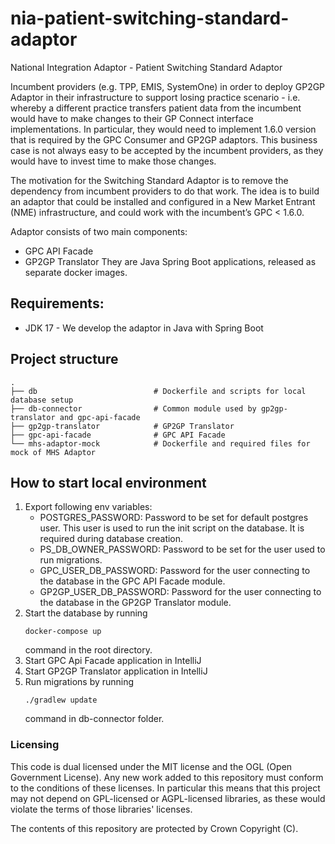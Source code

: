 # nia-patient-switching-standard-adaptor
National Integration Adaptor - Patient Switching Standard Adaptor

Incumbent providers (e.g. TPP, EMIS, SystemOne) in order to deploy GP2GP Adaptor in their infrastructure
to support losing practice scenario - i.e. whereby a different practice transfers patient data from the incumbent
would have to make changes to their GP Connect interface implementations.
In particular, they would need to implement 1.6.0 version that is required by the GPC Consumer and GP2GP adaptors. 
This business case is not always easy to be accepted by the incumbent providers, as they would have to invest time to make those changes.

The motivation for the Switching Standard Adaptor is to remove the dependency from incumbent providers to do that work.
The idea is to build an adaptor that could be installed and configured in a New Market Entrant (NME) infrastructure,
and could work with the incumbent’s GPC < 1.6.0.

Adaptor consists of two main components:
- GPC API Facade
- GP2GP Translator
They are Java Spring Boot applications, released as separate docker images.

## Requirements:

* JDK 17 - We develop the adaptor in Java with Spring Boot

## Project structure

    .
    ├── db                          # Dockerfile and scripts for local database setup
    ├── db-connector                # Common module used by gp2gp-translator and gpc-api-facade
    ├── gp2gp-translator            # GP2GP Translator
    ├── gpc-api-facade              # GPC API Facade
    └── mhs-adaptor-mock            # Dockerfile and required files for mock of MHS Adaptor

## How to start local environment
1. Export following env variables:
    - POSTGRES_PASSWORD: Password to be set for default postgres user. 
      This user is used to run the init script on the database. It is required during database creation.
    - PS_DB_OWNER_PASSWORD: Password to be set for the user used to run migrations.
    - GPC_USER_DB_PASSWORD: Password for the user connecting to the database in the GPC API Facade module.
    - GP2GP_USER_DB_PASSWORD: Password for the user connecting to the database in the GP2GP Translator module.
2. Start the database by running 
    ```shell script
    docker-compose up
    ```
   command in the root directory.
3. Start GPC Api Facade application in IntelliJ
4. Start GP2GP Translator application in IntelliJ
5. Run migrations by running
    ```shell script
    ./gradlew update
    ```
    command in db-connector folder.

### Licensing
This code is dual licensed under the MIT license and the OGL (Open Government License).
Any new work added to this repository must conform to the conditions of these licenses.
In particular this means that this project may not depend on GPL-licensed or AGPL-licensed libraries,
as these would violate the terms of those libraries' licenses.

The contents of this repository are protected by Crown Copyright (C).
